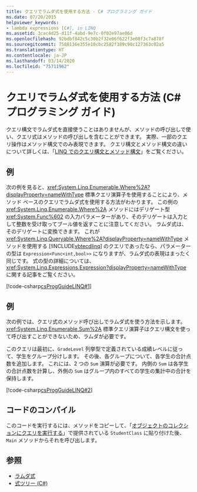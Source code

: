 ```yaml
---
title: クエリでラムダ式を使用する方法 - C# プログラミング ガイド
ms.date: 07/20/2015
helpviewer_keywords:
- lambda expressions [C#], in LINQ
ms.assetid: 3cac4d25-d11f-4abd-9e7c-0f02e97ae06d
ms.openlocfilehash: 92bdbf842c5c30b2f32e06f622f3e08f3c7a878f
ms.sourcegitcommit: 7588136e355e10cbc2582f389c90c127363c02a5
ms.translationtype: HT
ms.contentlocale: ja-JP
ms.lasthandoff: 03/14/2020
ms.locfileid: "75711962"
---
```

# <a name="how-to-use-lambda-expressions-in-a-query-c-programming-guide"></a>クエリでラムダ式を使用する方法 (C# プログラミング ガイド)
クエリ構文でラムダ式を直接使うことはありませんが、メソッドの呼び出しで使い、クエリ式はメソッドの呼び出しを含むことができます。 実際、一部のクエリ操作はメソッド構文でのみ表現できます。 クエリ構文とメソッド構文の違いについて詳しくは、「[LINQ でのクエリ構文とメソッド構文](../concepts/linq/query-syntax-and-method-syntax-in-linq.md)」をご覧ください。  
  
## <a name="example"></a>例  
 次の例を見ると、<xref:System.Linq.Enumerable.Where%2A?displayProperty=nameWithType> 標準クエリ演算子を使用することにより、メソッド ベースのクエリでラムダ式を使用する方法がわかります。 この例の <xref:System.Linq.Enumerable.Where%2A> メソッドにはデリゲート型 <xref:System.Func%602> の入力パラメーターがあり、そのデリゲートは入力として整数を受け取ってブール値を返すことに注意してください。 ラムダ式は、そのデリゲートに変換できます。 これが <xref:System.Linq.Queryable.Where%2A?displayProperty=nameWithType> メソッドを使用する [!INCLUDE[vbtecdlinq](~/includes/vbtecdlinq-md.md)] のクエリであったなら、パラメーターの型は `Expression<Func<int,bool>>` になりますが、ラムダ式の表現はまったく同じです。 式の型の詳細については、<xref:System.Linq.Expressions.Expression?displayProperty=nameWithType> に関する記事をご覧ください。  
  
 [!code-csharp[csProgGuideLINQ#1](~/samples/snippets/csharp/VS_Snippets_VBCSharp/csProgGuideLINQ/CS/csrefLINQHowTos.cs#1)]  
  
## <a name="example"></a>例  
 次の例では、クエリ式のメソッド呼び出しでラムダ式を使う方法を示します。 <xref:System.Linq.Enumerable.Sum%2A> 標準クエリ演算子はクエリ構文を使って呼び出すことができないため、ラムダが必要です。  
  
 このクエリは最初に、`GradeLevel` 列挙型で定義されている成績レベルに従って、学生をグループ分けします。 その後、各グループについて、各学生の合計点数を追加します。 これには、2 つの `Sum` 演算が必要です。 内側の `Sum` は各学生の合計点数を計算し、外側の `Sum` はグループ内のすべての学生の集計中の合計を保持します。  
  
 [!code-csharp[csProgGuideLINQ#2](~/samples/snippets/csharp/VS_Snippets_VBCSharp/csProgGuideLINQ/CS/csrefLINQHowTos.cs#2)]  
  
## <a name="compiling-the-code"></a>コードのコンパイル  
 このコードを実行するには、メソッドをコピーして、「[オブジェクトのコレクションにクエリを実行する](../../linq/query-a-collection-of-objects.md)」で提供されている `StudentClass` に貼り付けた後、`Main` メソッドからそれを呼び出します。
  
## <a name="see-also"></a>参照

- [ラムダ式](./lambda-expressions.md)
- [式ツリー (C#)](../concepts/expression-trees/index.md)
